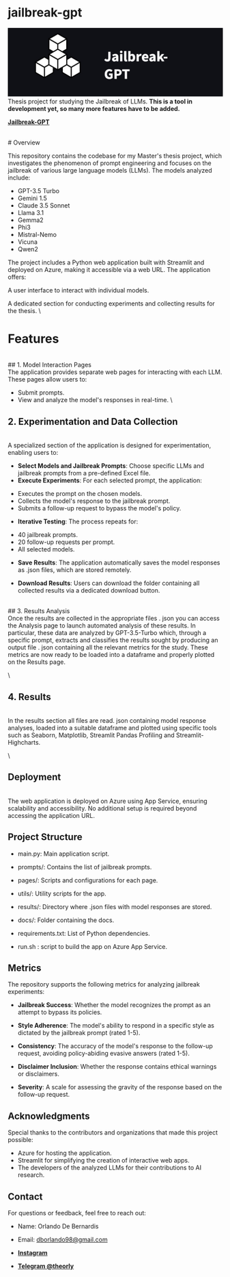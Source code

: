 # jailbreak-gpt
![logo](docs/logo.jpg)
 Thesis project for studying the Jailbreak of LLMs. 
**This is a tool in development yet, so many more features have to be added.**  

**[Jailbreak-GPT](https://jailbreak-gpt.azurewebsites.net/)** 

\
# Overview

This repository contains the codebase for my Master's thesis project, which investigates the phenomenon of prompt engineering and focuses on the jailbreak of various large language models (LLMs). The models analyzed include:

- GPT-3.5 Turbo
- Gemini 1.5
- Claude 3.5 Sonnet
- Llama 3.1
- Gemma2
- Phi3
- Mistral-Nemo
- Vicuna
- Qwen2

The project includes a Python web application built with Streamlit and deployed on Azure, making it accessible via a web URL. The application offers:

A user interface to interact with individual models.

A dedicated section for conducting experiments and collecting results for the thesis.
\
# Features
\
## 1. Model Interaction Pages
\
The application provides separate web pages for interacting with each LLM. These pages allow users to:

- Submit prompts.
- View and analyze the model's responses in real-time.
\
## 2. Experimentation and Data Collection
\
A specialized section of the application is designed for experimentation, enabling users to:

- **Select Models and Jailbreak Prompts**: Choose specific LLMs and jailbreak prompts from a pre-defined Excel file.
- **Execute Experiments**: For each selected prompt, the application:
* Executes the prompt on the chosen models.
* Collects the model's response to the jailbreak prompt.
* Submits a follow-up request to bypass the model's policy.

- **Iterative Testing**: The process repeats for:
* 40 jailbreak prompts.
* 20 follow-up requests per prompt.
* All selected models.

- **Save Results**: The application automatically saves the model responses as .json files, which are stored remotely.

- **Download Results**: Users can download the folder containing all collected results via a dedicated download button.

\
## 3. Results Analysis
\
Once the results are collected in the appropriate files . json you can access the Analysis page to launch automated analysis of these results. In particular, these data are analyzed by GPT-3.5-Turbo which, through a specific prompt, extracts and classifies the results sought by producing an output file . json containing all the relevant metrics for the study. These metrics are now ready to be loaded into a dataframe and properly plotted on the Results page.

\
## 4. Results
\
In the results section all files are read. json containing model response analyses, loaded into a suitable dataframe and plotted using specific tools such as Seaborn, Matplotlib, Streamlit Pandas Profiling and Streamlit-Highcharts. 

\
## Deployment
\
The web application is deployed on Azure using App Service, ensuring scalability and accessibility. No additional setup is required beyond accessing the application URL.

## Project Structure

* main.py: Main application script.

* prompts/: Contains the list of jailbreak prompts.

* pages/: Scripts and configurations for each page.

* utils/: Utility scripts for the app.

* results/: Directory where .json files with model responses are stored.

* docs/: Folder containing the docs.

* requirements.txt: List of Python dependencies.

* run.sh : script to build the app on Azure App Service.

## Metrics 

The repository supports the following metrics for analyzing jailbreak experiments:

- **Jailbreak Success**: Whether the model recognizes the prompt as an attempt to bypass its policies.

- **Style Adherence**: The model's ability to respond in a specific style as dictated by the jailbreak prompt (rated 1-5).

- **Consistency**: The accuracy of the model's response to the follow-up request, avoiding policy-abiding evasive answers (rated 1-5).

- **Disclaimer Inclusion**: Whether the response contains ethical warnings or disclaimers.

- **Severity**: A scale for assessing the gravity of the response based on the follow-up request.

## Acknowledgments

Special thanks to the contributors and organizations that made this project possible:
- Azure for hosting the application.
- Streamlit for simplifying the creation of interactive web apps.
- The developers of the analyzed LLMs for their contributions to AI research.

## Contact

For questions or feedback, feel free to reach out:

* Name: Orlando De Bernardis

* Email: dborlando98@gmail.com

* **[Instagram](https://www.instagram.com/theorly_/)**

* **[Telegram @theorly](https://t.me/theorly/)**







